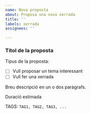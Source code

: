 ```yaml
---
name: Nova proposta
about: Proposa una nova xerrada
title: ''
labels: xerrada
assignees: ''

---
```


### Títol de la proposta

Tipus de la proposta:
- [ ] Vull proposar un tema interessant
- [ ] Vull fer una xerrada

Breu descripció en un o dos paràgrafs.

Duració estimada

TAGS: `TAG1, TAG2, TAG3, ...`
